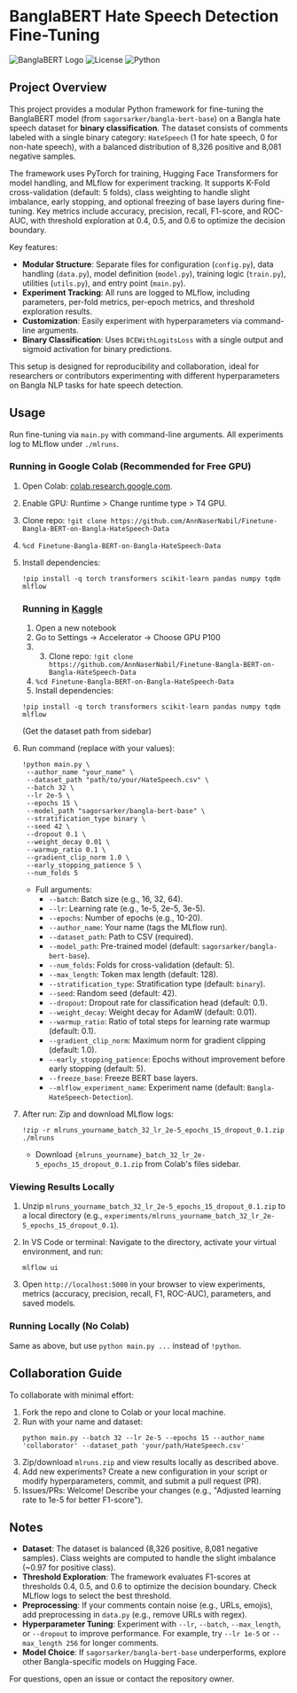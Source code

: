 # BanglaBERT Hate Speech Detection Fine-Tuning

![BanglaBERT Logo](https://img.shields.io/badge/Model-BanglaBERT-blue) ![License](https://img.shields.io/badge/License-MIT-green) ![Python](https://img.shields.io/badge/Python-3.8%2B-yellow)

## Project Overview

This project provides a modular Python framework for fine-tuning the BanglaBERT model (from `sagorsarker/bangla-bert-base`) on a Bangla hate speech dataset for **binary classification**. The dataset consists of comments labeled with a single binary category: `HateSpeech` (1 for hate speech, 0 for non-hate speech), with a balanced distribution of 8,326 positive and 8,081 negative samples.

The framework uses PyTorch for training, Hugging Face Transformers for model handling, and MLflow for experiment tracking. It supports K-Fold cross-validation (default: 5 folds), class weighting to handle slight imbalance, early stopping, and optional freezing of base layers during fine-tuning. Key metrics include accuracy, precision, recall, F1-score, and ROC-AUC, with threshold exploration at 0.4, 0.5, and 0.6 to optimize the decision boundary.

Key features:
- **Modular Structure**: Separate files for configuration (`config.py`), data handling (`data.py`), model definition (`model.py`), training logic (`train.py`), utilities (`utils.py`), and entry point (`main.py`).
- **Experiment Tracking**: All runs are logged to MLflow, including parameters, per-fold metrics, per-epoch metrics, and threshold exploration results.
- **Customization**: Easily experiment with hyperparameters via command-line arguments.
- **Binary Classification**: Uses `BCEWithLogitsLoss` with a single output and sigmoid activation for binary predictions.

This setup is designed for reproducibility and collaboration, ideal for researchers or contributors experimenting with different hyperparameters on Bangla NLP tasks for hate speech detection.

## Usage

Run fine-tuning via `main.py` with command-line arguments. All experiments log to MLflow under `./mlruns`.

### Running in Google Colab (Recommended for Free GPU)
1. Open Colab: [colab.research.google.com](https://colab.research.google.com).
2. Enable GPU: Runtime > Change runtime type > T4 GPU.
3. Clone repo: `!git clone https://github.com/AnnNaserNabil/Finetune-Bangla-BERT-on-Bangla-HateSpeech-Data`
4. `%cd Finetune-Bangla-BERT-on-Bangla-HateSpeech-Data`
5. Install dependencies:
   ```
   !pip install -q torch transformers scikit-learn pandas numpy tqdm mlflow
   ```


   ### Running in [Kaggle](https://www.kaggle.com/)
   1. Open a new notebook
   2. Go to Settings -> Accelerator -> Choose GPU P100
   3. 3. Clone repo: `!git clone https://github.com/AnnNaserNabil/Finetune-Bangla-BERT-on-Bangla-HateSpeech-Data`
   4. `%cd Finetune-Bangla-BERT-on-Bangla-HateSpeech-Data`
   5. Install dependencies:
   ```
   !pip install -q torch transformers scikit-learn pandas numpy tqdm mlflow
   ```
   (Get the dataset path from sidebar)
   
7. Run command (replace with your values):
   ```
   !python main.py \
    --author_name "your_name" \
    --dataset_path "path/to/your/HateSpeech.csv" \
    --batch 32 \
    --lr 2e-5 \
    --epochs 15 \
    --model_path "sagorsarker/bangla-bert-base" \
    --stratification_type binary \
    --seed 42 \
    --dropout 0.1 \
    --weight_decay 0.01 \
    --warmup_ratio 0.1 \
    --gradient_clip_norm 1.0 \
    --early_stopping_patience 5 \
    --num_folds 5
   ```
   
   - Full arguments:
     - `--batch`: Batch size (e.g., 16, 32, 64).
     - `--lr`: Learning rate (e.g., 1e-5, 2e-5, 3e-5).
     - `--epochs`: Number of epochs (e.g., 10-20).
     - `--author_name`: Your name (tags the MLflow run).
     - `--dataset_path`: Path to CSV (required).
     - `--model_path`: Pre-trained model (default: `sagorsarker/bangla-bert-base`).
     - `--num_folds`: Folds for cross-validation (default: 5).
     - `--max_length`: Token max length (default: 128).
     - `--stratification_type`: Stratification type (default: `binary`).
     - `--seed`: Random seed (default: 42).
     - `--dropout`: Dropout rate for classification head (default: 0.1).
     - `--weight_decay`: Weight decay for AdamW (default: 0.01).
     - `--warmup_ratio`: Ratio of total steps for learning rate warmup (default: 0.1).
     - `--gradient_clip_norm`: Maximum norm for gradient clipping (default: 1.0).
     - `--early_stopping_patience`: Epochs without improvement before early stopping (default: 5).
     - `--freeze_base`: Freeze BERT base layers.
     - `--mlflow_experiment_name`: Experiment name (default: `Bangla-HateSpeech-Detection`).


8. After run: Zip and download MLflow logs:
   ```
   !zip -r mlruns_yourname_batch_32_lr_2e-5_epochs_15_dropout_0.1.zip ./mlruns
   ```
   - Download `{mlruns_yourname}_batch_32_lr_2e-5_epochs_15_dropout_0.1.zip` from Colab's files sidebar.


### Viewing Results Locally
1. Unzip `mlruns_yourname_batch_32_lr_2e-5_epochs_15_dropout_0.1.zip` to a local directory (e.g., `experiments/mlruns_yourname_batch_32_lr_2e-5_epochs_15_dropout_0.1`).
2. In VS Code or terminal: Navigate to the directory, activate your virtual environment, and run:
   ```
   mlflow ui
   ```

3. Open `http://localhost:5000` in your browser to view experiments, metrics (accuracy, precision, recall, F1, ROC-AUC), parameters, and saved models.


### Running Locally (No Colab)
Same as above, but use `python main.py ...` instead of `!python`.

## Collaboration Guide

To collaborate with minimal effort:
1. Fork the repo and clone to Colab or your local machine.
2. Run with your name and dataset:
   ```
   python main.py --batch 32 --lr 2e-5 --epochs 15 --author_name 'collaborator' --dataset_path 'your/path/HateSpeech.csv'
   ```
3. Zip/download `mlruns.zip` and view results locally as described above.
4. Add new experiments? Create a new configuration in your script or modify hyperparameters, commit, and submit a pull request (PR).
5. Issues/PRs: Welcome! Describe your changes (e.g., "Adjusted learning rate to 1e-5 for better F1-score").

## Notes
- **Dataset**: The dataset is balanced (8,326 positive, 8,081 negative samples). Class weights are computed to handle the slight imbalance (~0.97 for positive class).
- **Threshold Exploration**: The framework evaluates F1-scores at thresholds 0.4, 0.5, and 0.6 to optimize the decision boundary. Check MLflow logs to select the best threshold.
- **Preprocessing**: If your comments contain noise (e.g., URLs, emojis), add preprocessing in `data.py` (e.g., remove URLs with regex).
- **Hyperparameter Tuning**: Experiment with `--lr`, `--batch`, `--max_length`, or `--dropout` to improve performance. For example, try `--lr 1e-5` or `--max_length 256` for longer comments.
- **Model Choice**: If `sagorsarker/bangla-bert-base` underperforms, explore other Bangla-specific models on Hugging Face.

For questions, open an issue or contact the repository owner.

